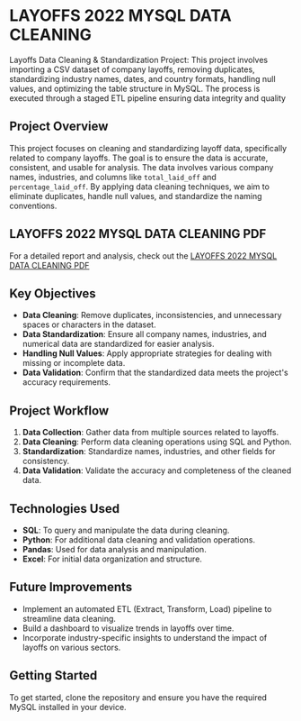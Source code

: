 # LAYOFFS 2022 MYSQL DATA CLEANING
Layoffs Data Cleaning &amp; Standardization Project: This project involves importing a CSV dataset of company layoffs, removing duplicates, standardizing industry names, dates, and country formats, handling null values, and optimizing the table structure in MySQL. The process is executed through a staged ETL pipeline ensuring data integrity and quality

## Project Overview
This project focuses on cleaning and standardizing layoff data, specifically related to company layoffs. The goal is to ensure the data is accurate, consistent, and usable for analysis. The data involves various company names, industries, and columns like `total_laid_off` and `percentage_laid_off`. By applying data cleaning techniques, we aim to eliminate duplicates, handle null values, and standardize the naming conventions.

## LAYOFFS 2022 MYSQL DATA CLEANING PDF
For a detailed report and analysis, check out the [LAYOFFS 2022 MYSQL DATA CLEANING PDF](./LAYOFFS_2022_MYSQL_DATA_CLEANING.pdf)


## Key Objectives
- **Data Cleaning**: Remove duplicates, inconsistencies, and unnecessary spaces or characters in the dataset.
- **Data Standardization**: Ensure all company names, industries, and numerical data are standardized for easier analysis.
- **Handling Null Values**: Apply appropriate strategies for dealing with missing or incomplete data.
- **Data Validation**: Confirm that the standardized data meets the project's accuracy requirements.

## Project Workflow
1. **Data Collection**: Gather data from multiple sources related to layoffs.
2. **Data Cleaning**: Perform data cleaning operations using SQL and Python.
3. **Standardization**: Standardize names, industries, and other fields for consistency.
4. **Data Validation**: Validate the accuracy and completeness of the cleaned data.

## Technologies Used
- **SQL**: To query and manipulate the data during cleaning.
- **Python**: For additional data cleaning and validation operations.
- **Pandas**: Used for data analysis and manipulation.
- **Excel**: For initial data organization and structure.

## Future Improvements
- Implement an automated ETL (Extract, Transform, Load) pipeline to streamline data cleaning.
- Build a dashboard to visualize trends in layoffs over time.
- Incorporate industry-specific insights to understand the impact of layoffs on various sectors.

## Getting Started
To get started, clone the repository and ensure you have the required MySQL installed in your device.


